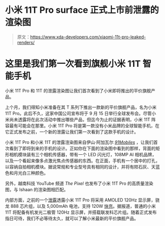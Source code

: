 # 小米 11T Pro surface 正式上市前泄露的渲染图

> 原文：<https://www.xda-developers.com/xiaomi-11t-pro-leaked-renders/>

# 这里是我们第一次看到旗舰小米 11T 智能手机

小米 11T Pro 和 11T 的泄露渲染图让我们首次看到了小米即将推出的平价旗舰产品。

上个月，我们得知小米准备在其 T 系列下推出一款新的平价旗舰产品，名为小米 11T Pro。此后不久，这家中国公司宣布将于 9 月 15 日举行全球发布会。尽管小米尚未透露将在此次活动中推出哪些产品，但迄今为止的证据表明，小米 11T 阵容最有可能会在那里。小米 11T Pro 将是第一款没有小米品牌的全球智能手机，在它正式发布之前，一个新的泄露让我们第一次看到了这款手机的设计。

小米 11T Pro 和小米 11T 的泄露渲染图来自伊山·阿加瓦尔 [*91Mobiles*](https://www.91mobiles.com/hub/xiaomi-11t-pro-design-renders-colours-leak-exclusive/) ，让我们首次看到了即将到来的手机的设计。正如你在下面的渲染图中看到的那样，背面的矩形相机模块装有三个相机传感器，带有一个 LED 闪光灯，108MP AI 相机品牌，以及一个看起来像多点激光焦点传感器的东西。在正面，手机有一个居中的打孔，以容纳自拍相机模块。据说常规和专业型号具有相同的设计，并将有陨石灰、天蓝色和月光白三种颜色。

另外，越南科技 YouTube 频道 *The Pixel* 也发布了小米 11T Pro 的高质量渲染图，与 Ishaan 的渲染图相匹配。

内部方面，之前的一个[泄露](https://www.xda-developers.com/xiaomi-11t-first-without-mi-branding/)透露小米 11T Pro 将采用 AMOLED 120Hz 显示屏，骁龙 888 芯片组，以及 5,000mAh 电池，支持 120W [快充](https://www.xda-developers.com/how-does-fast-charging-work/)。据报道，普通的小米 11T 将配备有机发光二极管 120Hz 显示屏，并搭载联发科芯片组。随着正式发布指日可待，我们不必等待太久，就可以了解小米最新的平价旗舰产品。